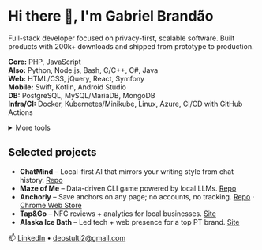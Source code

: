 # Hi there 👋, I'm Gabriel Brandão

Full-stack developer focused on privacy-first, scalable software. Built products with 200k+ downloads and shipped from prototype to production.

**Core:** PHP, JavaScript  
**Also:** Python, Node.js, Bash, C/C++, C#, Java  
**Web:** HTML/CSS, jQuery, React, Symfony  
**Mobile:** Swift, Kotlin, Android Studio  
**DB:** PostgreSQL, MySQL/MariaDB, MongoDB  
**Infra/CI:** Docker, Kubernetes/Minikube, Linux, Azure, CI/CD with GitHub Actions

<details>
  <summary>More tools</summary>
  XAMPP, .NET (basics), Unity, Unreal, Blender, Git, FileZilla, Ubuntu, Kali, Windows
</details>

## Selected projects
- **ChatMind** – Local-first AI that mirrors your writing style from chat history. [Repo](https://github.com/bakill3/chatmind)
- **Maze of Me** – Data-driven CLI game powered by local LLMs. [Repo](https://github.com/bakill3/maze-of-me)
- **Anchorly** – Save anchors on any page; no accounts, no tracking. [Repo](https://github.com/bakill3/anchorly) · [Chrome Web Store](https://chromewebstore.google.com/detail/anchorly/gkidejbpflnmjbdkpmpfehchlamchhej)
- **Tap&Go** – NFC reviews + analytics for local businesses. [Site](https://tapgotech.com/)
- **Alaska Ice Bath** – Led tech + web presence for a top PT brand. [Site](https://alaskarecover.com/)

📫 [LinkedIn](https://www.linkedin.com/in/gabriel-brandao-2000-pt/) • deostulti2@gmail.com
